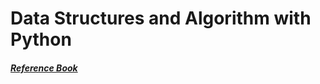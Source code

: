 # Data Structures and Algorithm with Python

##### [Reference Book](https://www.wiley.com/en-us/Data+Structures+and+Algorithms+in+Python%2C+1st+Edition-p-9781118290279)
